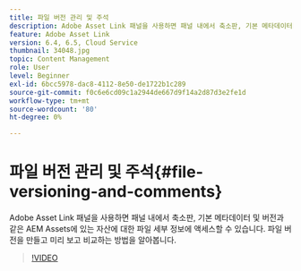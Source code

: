 ```yaml
---
title: 파일 버전 관리 및 주석
description: Adobe Asset Link 패널을 사용하면 패널 내에서 축소판, 기본 메타데이터 및 버전과 같은 AEM Assets에 있는 자산에 대한 파일 세부 정보에 액세스할 수 있습니다. 파일 버전을 만들고 미리 보고 비교하는 방법을 알아봅니다.
feature: Adobe Asset Link
version: 6.4, 6.5, Cloud Service
thumbnail: 34048.jpg
topic: Content Management
role: User
level: Beginner
exl-id: 6bcc5978-dac8-4112-8e50-de1722b1c289
source-git-commit: f0c6e6cd09c1a2944de667d9f14a2d87d3e2fe1d
workflow-type: tm+mt
source-wordcount: '80'
ht-degree: 0%

---
```


# 파일 버전 관리 및 주석{#file-versioning-and-comments}

Adobe Asset Link 패널을 사용하면 패널 내에서 축소판, 기본 메타데이터 및 버전과 같은 AEM Assets에 있는 자산에 대한 파일 세부 정보에 액세스할 수 있습니다. 파일 버전을 만들고 미리 보고 비교하는 방법을 알아봅니다.

>[!VIDEO](https://video.tv.adobe.com/v/34048/?quality=12)
